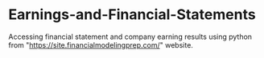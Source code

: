 # Earnings-and-Financial-Statements

Accessing financial statement and company earning results using python from "https://site.financialmodelingprep.com/" website.
